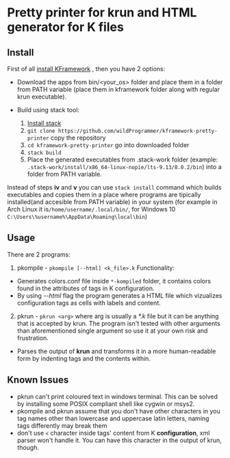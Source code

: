 # Pretty printer for krun and HTML generator for K files

## Install

First of all [install KFramework](https://profs.info.uaic.ro/~arusoaie.andrei/lectures/PLP/2017/week1/lab1.html)
, then you have 2 options:
* Download the apps from bin/<your_os> folder and place them in a folder from PATH variable (place them in kframework folder along with regular krun executable).

* Build using stack tool: 
     1. [Install stack](https://docs.haskellstack.org/en/stable/README/#how-to-install)
     2. ```git clone https://github.com/wildProgrammer/kframework-pretty-printer``` copy the repository
     3. ```cd kframework-pretty-printer``` go into downloaded folder
     4. ```stack build``` 
     5. Place the generated executables from .stack-work folder (example: ```.stack-work/install/x86_64-linux-nopie/lts-9.13/8.0.2/bin```) into a folder from PATH variable.

 Instead of steps **iv** and **v** you can use ```stack install``` command which builds executables and copies them in a place where programs are tipically installed(and accesible from PATH variable) in your system (for example in Arch Linux it is```/home/username/.local/bin/```, for Windows 10 ```C:\Users\%username%\AppData\Roaming\local\bin```)


## Usage

There are 2 programs:
1. pkompile - ```pkompile [--html] <k_file>.k```
Functionality: 
* Generates colors.conf file inside ```*-kompiled``` folder, it contains colors found in the attributes of tags in K configuration.
* By using *--html* flag the program generates a HTML file which vizualizes configuration tags as cells with labels and content.
2. pkrun - ```pkrun <arg>``` where arg is usually a *\*.k* file but it can be anything that is accepted by krun. The program isn't tested with other arguments than aforementioned single argument so use it at your own risk and frustration.
* Parses the output of **krun** and transforms it in a more human-readable form by indenting tags and the contents within.

## Known Issues

* pkrun can't print coloured text in windows terminal. This can be solved by installing some POSIX compliant shell like cygwin or msys2.
* pkompile and pkrun assume that you don't have other characters in you tag names other than lowercase and uppercase latin letters, naming tags differently may break them
* don't use `<` character inside tags' content from K **configuration**, xml parser won't handle it. You can have this character in the output of krun, though.
